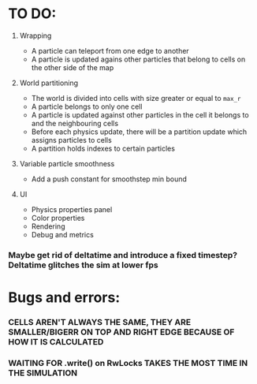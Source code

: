 # TO DO:
1. Wrapping
    - A particle can teleport from one edge to another
    - A particle is updated agains other particles that belong to cells on the other side of the map


2. World partitioning
    - The world is divided into cells with size greater or equal to `max_r`
    - A particle belongs to only one cell
    - A particle is updated against other particles in the cell it belongs to and the neighbouring cells
    - Before each physics update, there will be a partition update which assigns particles to cells
    - A partition holds indexes to certain particles

3. Variable particle smoothness
    - Add a push constant for smoothstep min bound


4. UI
    - Physics properties panel
    - Color properties
    - Rendering
    - Debug and metrics

### Maybe get rid of deltatime and introduce a fixed timestep? Deltatime glitches the sim at lower fps


# Bugs and errors:
### CELLS AREN'T ALWAYS THE SAME, THEY ARE SMALLER/BIGERR ON TOP AND RIGHT EDGE BECAUSE OF HOW IT IS CALCULATED
### WAITING FOR .write() on RwLocks TAKES THE MOST TIME IN THE SIMULATION
